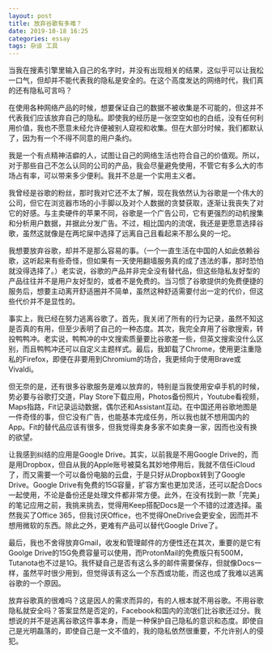 ```yaml
---
layout: post
title: 放弃谷歌有多难？
date: 2019-10-18 16:25
categories: essay
tags: 杂谈 工具
---
```


当我在搜素引擎里输入自己的名字时，并没有出现相关的结果，这似乎可以让我松一口气，但却并不能代表我的隐私是安全的。在这个高度发达的网络时代，我们真的还有隐私可言吗？

在使用各种网络产品的时候，想要保证自己的数据不被收集是不可能的，但这并不代表我们应该放弃自己的隐私。即使我的经历是一张空空如也的白纸，没有任何利用价值，我也不愿意未经允许便被别人窥视和收集。但在大部分时候，我们都默认了，因为有一个不得不同意的用户条约。

我是一个有点精神洁癖的人，试图让自己的网络生活也符合自己的价值观。所以，对于那些自己不怎么认同的公司的产品，我会尽量避免使用，不管它有多么大的市场占有率，可以带来多少便利。我并不总是一个实用主义者。

我曾经是谷歌的粉丝，那时我对它还不太了解，现在我依然认为谷歌是一个伟大的公司，但它在浏览器市场的小手脚以及对个人数据的贪婪获取，逐渐让我丧失了对它的好感。与主卖硬件的苹果不同，谷歌是一个广告公司，它有更强烈的动机搜集和分析用户数据，并据此分发广告。不过，相比国内的流氓，我还是更愿意选择谷歌，虽然这就像是在两坨屎中选择了远离自己且看起来不那么臭的一坨。

我想要放弃谷歌，却并不是那么容易的事。（一个一直生活在中国的人如此依赖谷歌，这听起来有些奇怪，但如果有一天使用翻墙服务真的成了违法的事，那时恐怕就没得选择了。）老实说，谷歌的产品并非完全没有替代品，但这些隐私友好型的产品往往并不是用户友好型的，或者不是免费的。当习惯了谷歌提供的免费便捷的服务后，想要主动离开舒适圈并不简单，虽然这种舒适需要付出一定的代价，但这些代价并不是显性的。

事实上，我已经在努力逃离谷歌了。首先，我关闭了所有的行为记录，虽然不知这是否真的有用，但至少表明了自己的一种态度。其次，我完全弃用了谷歌搜索，转投鸭鸭冲。老实说，鸭鸭冲的中文搜索质量要比谷歌差一些，但英文搜索没什么区别，而且鸭鸭冲还可以自定义主题样式。最后，我卸载了Chrome，使用更注重隐私的Firefox，即便在非要用到Chromium的场合，我更倾向于使用Brave或Vivaldi。

但无奈的是，还有很多谷歌服务是难以放弃的，特别是当我使用安卓手机的时候，势必要与谷歌打交道，Play Store下载应用，Photos备份照片，Youtube看视频，Maps指路，Fit记录运动数据，偶尔还和Assistant互动。在中国还用谷歌地图是一件奇怪的事，但它没有广告，也能基本完成任务，所以我也就不想用国内的App。Fit的替代品应该有很多，但我觉得卖身多家不如卖身一家，因而也没有换的欲望。

让我感到纠结的应用是Google Drive。其实，以前我是不用Google Drive的，而是用Dropbox，但自从我的Apple账号被莫名其妙地停用后，我就不信任iCloud了，而又需要一个可以备份电脑的云盘，于是只好从Dropbox转到了Google Drive。Google Drive有免费的15G容量，扩容方案也更加灵活，还可以配合Docs一起使用，不论是备份还是处理文件都非常方便。此外，在没有找到一款「完美」的笔记应用之前，我挑来挑去，觉得用Keep搭配Docs是一个不错的过渡选择。虽然我买了Office 365，但我讨厌Office，也不觉得OneDrive会更安全，因而并不想用微软的东西。除此之外，更难有产品可以替代Google Drive了。

最后，我也不舍得放弃Gmail，收发和管理邮件的方便性还在其次，重要的是它有Goolge Drive的15G免费容量可以使用，而ProtonMail的免费版只有500M，Tutanota也不过是1G。我怀疑自己是否有这么多的邮件需要保存，但就像Docs一样，虽然平时很少用到，但觉得该有这么一个东西或功能，而这也成了我难以逃离谷歌的一个原因。

放弃谷歌真的很难吗？这是因人的需求而异的，有的人根本就不用谷歌。不用谷歌隐私就安全吗？答案显然是否定的，Facebook和国内的流氓们比谷歌还过分。我想说的并不是逃离谷歌这件事本身，而是一种保护自己隐私的意识和态度。即使自己是光明磊落的，即使自己是一文不值的，我的隐私依然很重要，不允许别人的侵犯。